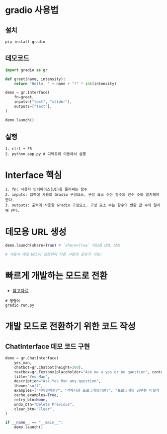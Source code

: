 # gradio 사용법

## 설치

```
pip install gradio
```

## 데모코드

```py
import gradio as gr

def greet(name, intensity):
    return "Hello, " + name + "!" * int(intensity)

demo = gr.Interface(
    fn=greet,
    inputs=["text", "slider"],
    outputs=["text"],
)

demo.launch()
```

## 실행

```
1. ctrl + F5
2. python app.py # 디렉토리 이동해서 실행
```

# Interface 핵심

```
1. fn: 사용자 인터페이스(UI)를 둘러싸는 함수
2. inputs: 입력에 사용할 Gradio 구성요소. 구성 요소 수는 함수의 인수 수와 일치해야 한다.
3. outputs: 출력에 사용할 Gradio 구성요소. 구성 요소 수는 함수의 반환 값 수와 일치해 한다.
```

# 데모용 URL 생성

```py
demo.launch(share=True) # `share=True` 데모용 URL 생성

# 사용시 데모 URL이 생성되어 다른 사람과 공유가 가능!
```

# 빠르게 개발하는 모드로 전환

- [참고자료](https://www.gradio.app/guides/developing-faster-with-reload-mode)

```
# 명령어
gradio run.py
```

# 개발 모드로 전환하기 위한 코드 작성

## ChatInterface 데모 코드 구현

```py
demo = gr.ChatInterface(
    yes_man,
    chatbot=gr.Chatbot(height=300),
    textbox=gr.Textbox(placeholder="Ask me a yes or no question", container=False, scale=7),
    title="Yes Man",
    description="Ask Yes Man any question",
    theme="soft",
    examples=["파이썬이란?", "객체지향 프로그래밍이란?", "프로그래밍 공부는 어떻게 해야하는가?"],
    cache_examples=True,
    retry_btn=None,
    undo_btn="Delete Previous",
    clear_btn="Clear",
)

if __name__ == "__main__":
    demo.launch()
```
